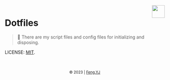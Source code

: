 <img src='https://dotfiles.github.io/images/dotfiles-logo.png' height='40' align='right'/>

# Dotfiles

> 📑 There are my script files and config files for initializing and disposing.

LICENSE: [MIT](https://github.com/huiyifyj/dotfiles/blob/main/LICENSE).

<br>
<br>
<div align=center>
    <sub>
        &copy; 2023 | <a href="https://huiyifyj.github.io">Feng.YJ</a>
    </sub>
</div>
